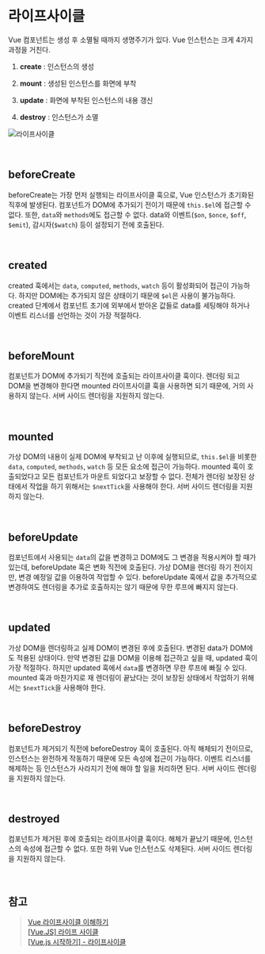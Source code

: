 # 라이프사이클

Vue 컴포넌트는 생성 후 소멸될 때까지 생명주기가 있다. Vue 인스턴스는 크게 4가지 과정을 거친다.

1. **create** : 인스턴스의 생성

2. **mount** : 생성된 인스턴스를 화면에 부착

3. **update** : 화면에 부착된 인스턴스의 내용 갱신

4. **destroy** : 인스턴스가 소멸

![라이프사이클](https://joshua1988.github.io/vue-camp/assets/img/lifecycle.dcbe29f6.png)

<br>

## beforeCreate

beforeCreate는 가장 먼저 실행되는 라이프사이클 훅으로, Vue 인스턴스가 초기화된 직후에 발생된다. 컴포넌트가 DOM에 추가되기 전이기 때문에 `this.$el`에 접근할 수 없다. 또한, `data`와 `methods`에도 접근할 수 없다. data와 이벤트(`$on`, `$once`, `$off`, `$emit`), 감시자(`$watch`) 등이 설정되기 전에 호출된다.

<br>

## created

created 훅에서는 `data`, `computed`, `methods`, `watch` 등이 활성화되어 접근이 가능하다. 하지만 DOM에는 추가되지 않은 상태이기 때문에 `$el`은 사용이 불가능하다. created 단계에서 컴포넌트 초기에 외부에서 받아온 값들로 data를 세팅해야 하거나 이벤트 리스너를 선언하는 것이 가장 적절하다.

<br>

## beforeMount

컴포넌트가 DOM에 추가되기 직전에 호출되는 라이프사이클 훅이다. 렌더링 되고 DOM을 변경해야 한다면 mounted 라이프사이클 훅을 사용하면 되기 때문에, 거의 사용하지 않는다. 서버 사이드 렌더링을 지원하지 않는다.

<br>

## mounted

가상 DOM의 내용이 실제 DOM에 부착되고 난 이후에 실행되므로, `this.$el`을 비롯한 `data`, `computed`, `methods`, `watch` 등 모든 요소에 접근이 가능하다. mounted 훅이 호출되었다고 모든 컴포넌트가 마운트 되었다고 보장할 수 없다. 전체가 렌더링 보장된 상태에서 작업을 하기 위해서는 `$nextTick`을 사용해야 한다. 서버 사이드 렌더링을 지원하지 않는다.

<br>

## beforeUpdate

컴포넌트에서 사용되는 `data`의 값을 변경하고 DOM에도 그 변경을 적용시켜야 할 때가 있는데, beforeUpdate 훅은 변화 직전에 호출된다. 가상 DOM을 렌더링 하기 전이지만, 변경 예정일 값을 이용하여 작업할 수 있다. beforeUpdate 훅에서 값을 추가적으로 변경하여도 렌더링을 추가로 호출하지는 않기 때문에 무한 루프에 빠지지 않는다.

<br>

## updated

가상 DOM을 렌더링하고 실제 DOM이 변경된 후에 호출된다. 변경된 data가 DOM에도 적용된 상태이다. 만약 변경된 값을 DOM을 이용해 접근하고 싶을 때, updated 훅이 가장 적절하다. 하지만 updated 훅에서 `data`를 변경하면 무한 루프에 빠질 수 있다. mounted 훅과 마찬가지로 재 렌더링이 끝났다는 것이 보장된 상태에서 작업하기 위해서는 `$nextTick`을 사용해야 한다.

<br>

## beforeDestroy

컴포넌트가 제거되기 직전에 beforeDestroy 훅이 호출된다. 아직 해체되기 전이므로, 인스턴스는 완전하게 작동하기 때문에 모든 속성에 접근이 가능하다. 이벤트 리스너를 해제하는 등 인스턴스가 사라지기 전에 해야 할 일을 처리하면 된다. 서버 사이드 렌더링을 지원하지 않는다.

<br>

## destroyed

컴포넌트가 제거된 후에 호출되는 라이프사이클 훅이다. 해체가 끝났기 때문에, 인스턴스의 속성에 접근할 수 없다. 또한 하위 Vue 인스턴스도 삭제된다. 서버 사이드 렌더링을 지원하지 않는다.

<br>

## 참고

> [Vue 라이프사이클 이해하기](https://wormwlrm.github.io/2018/12/29/Understanding-Vue-Lifecycle-hooks.html)  
> [[Vue.JS] 라이프 사이클](https://beomy.tistory.com/47)  
> [[Vue.js 시작하기] - 라이프사이클](https://developerjournal.tistory.com/5)

